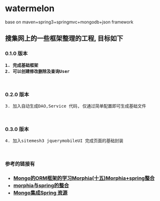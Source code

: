 <h1>watermelon</h1>
<div>base on maven+spring3+springmvc+mongodb+json framework</div>


<h2>搜集网上的一些框架整理的工程, 目标如下</h2>

<h3>0.1.0 版本</h3>
<strong><pre>
1. 完成基础框架
2. 可以创建修改删除及查询User
</pre></strong>
<br>
<h3>0.2.0 版本</h3>
<pre>
3. 加入自动生成DAO,Service 代码, 仅通过简单配置即可生成基础文件
</pre>
<br>
<h3>0.3.0 版本</h3>
<pre>
4. 加入sitemesh3 jquerymobileUI 完成页面的基础封装
</pre>
<br>

<h3>参考的链接有<h3>
<ul>
  <li><a href="http://topmanopensource.iteye.com/blog/1449889" target="_blank">Mongo的ORM框架的学习Morphia(十五)Morphia+spring整合</a></li>
  <li><a href="http://www.blogjava.net/watchzerg/archive/2012/09/21/388291.html" target="_blank">morphia与spring的整合</a></li>
  <li><a href="http://download.csdn.net/detail/mapeijie888/4221150" target="_blank">Mongo集成Spring 资源</a></li>
</ul>
